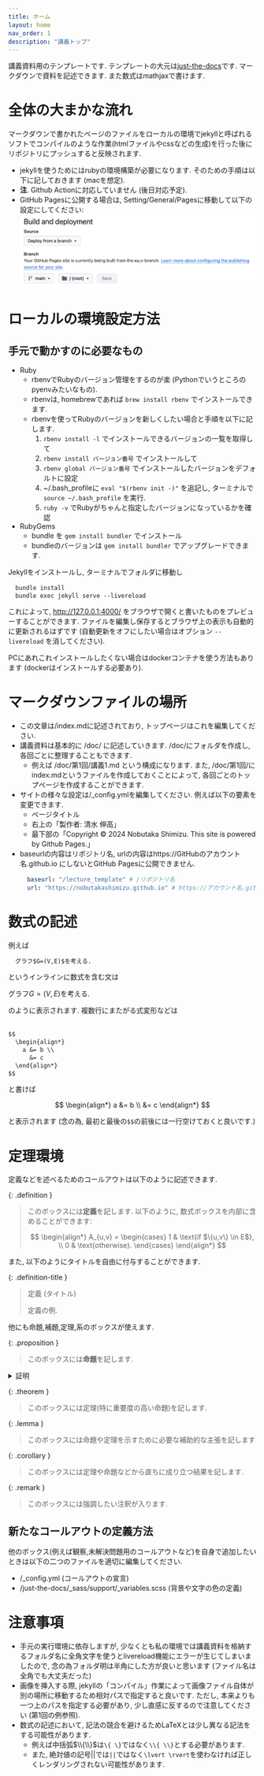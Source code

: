 ```yaml
---
title: ホーム
layout: home
nav_order: 1
description: "講義トップ"
---
```


講義資料用のテンプレートです.
テンプレートの大元は[just-the-docs](https://github.com/just-the-docs/just-the-docs)です.
マークダウンで資料を記述できます. また数式はmathjaxで書けます.

# 全体の大まかな流れ

マークダウンで書かれたページのファイルをローカルの環境でjekyllと呼ばれるソフトでコンパイルのような作業(htmlファイルやcssなどの生成)を行った後にリポジトリにプッシュすると反映されます.

- jekyllを使うためにはrubyの環境構築が必要になります. そのための手順は以下に記しておきます (macを想定).
- **注**. Github Actionに対応していません (後日対応予定).
- GitHub Pagesに公開する場合は, Setting/General/Pagesに移動して以下の設定にしてください:
  ![設定方法](assets/images/deploy_setting.png)

# ローカルの環境設定方法

## 手元で動かすのに必要なもの
- Ruby
  - rbenvでRubyのバージョン管理をするのが楽 (Pythonでいうところのpyenvみたいなもの).
  - rbenvは, homebrewであれば `brew install rbenv` でインストールできます.
  - rbenvを使ってRubyのバージョンを新しくしたい場合と手順を以下に記します.
    1. `rbenv install -l` でインストールできるバージョンの一覧を取得して
    2. `rbenv install バージョン番号` でインストールして
    3. `rbenv global バージョン番号` でインストールしたバージョンをデフォルトに設定
    4.  ~/.bash_profileに `eval "$(rbenv init -)"` を追記し, ターミナルで `source ~/.bash_profile` を実行.
    5.  `ruby -v` でRubyがちゃんと指定したバージョンになっているかを確認
- RubyGems
  - bundle を `gem install bundler` でインストール
  - bundleのバージョンは `gem install bundler` でアップグレードできます.

Jekyllをインストールし, ターミナルでフォルダに移動し
```console
  bundle install
  bundle exec jekyll serve --livereload
```
これによって, http://127.0.0.1:4000/ をブラウザで開くと書いたものをプレビューすることができます. ファイルを編集し保存するとブラウザ上の表示も自動的に更新されるはずです (自動更新をオフにしたい場合はオプション `--livereload` を消してください).

PCにあれこれインストールしたくない場合はdockerコンテナを使う方法もあります (dockerはインストールする必要あり).


# マークダウンファイルの場所

- この文章は/index.mdに記述されており, トップページはこれを編集してください.
- 講義資料は基本的に /doc/ に記述していきます. /doc/にフォルダを作成し, 各回ごとに整理することもできます.
  - 例えば /doc/第1回/講義1.md という構成になります. また, /doc/第1回/にindex.mdというファイルを作成しておくことによって, 各回ごとのトップページを作成することができます.
- サイトの様々な設定は/_config.ymlを編集してください. 例えば以下の要素を変更できます.
  - ページタイトル
  - 右上の「製作者: 清水 伸高」
  - 最下部の「Copyright © 2024 Nobutaka Shimizu. This site is powered by Github Pages.」
- baseurlの内容はリポジトリ名, urlの内容はhttps://GitHubのアカウント名.github.io にしないとGitHub Pagesに公開できません.
  ```yml
    baseurl: "/lecture_template" # /リポジトリ名
    url: "https://nobutakashimizu.github.io" # https://アカウント名.github.io
  ``` 

# 数式の記述
例えば
```markdown
  グラフ$G=(V,E)$を考える.
```
というインラインに数式を含む文は

グラフ$G=(V,E)$を考える.

のように表示されます. 複数行にまたがる式変形などは
```text

$$
  \begin{align*}
    a &= b \\
      &= c
  \end{align*}
$$

```

と書けば

$$
  \begin{align*}
    a &= b \\
      &= c
  \end{align*}
$$

と表示されます (念の為, 最初と最後の`$$`の前後には一行空けておくと良いです.)

# 定理環境

定義などを述べるためのコールアウトは以下のように記述できます.

{: .definition }
> このボックスには**定義**を記します. 以下のように, 数式ボックスを内部に含めることができます:
>
>  $$
    \begin{align*}
      A_{u,v} = \begin{cases}
        1	& \text{if $\{u,v\} \in E$}, \\
        0 & \text{otherwise}.
      \end{cases}
    \end{align*}
>  $$
  
また, 以下のようにタイトルを自由に付与することができます.

{: .definition-title }
> 定義 (タイトル)
>
> 定義の例.

他にも命題,補題,定理,系のボックスが使えます.

{: .proposition }
> このボックスには**命題**を記します.

<details>
<summary style="display: list-item">証明</summary>

  このように, 折りたためる証明も書けます.
  内部でもインライン(例えば$a=b$)や独立した数式ブロックが書けます.
  $$
    \begin{align*}
      a &= b \\
        &= c.
    \end{align*}
  $$
  しかし, なぜかマークダウンはかけません.
  この中で強調表示したい場合は, 苦肉の策ですが, htmlタグを使って<b>装飾</b>しましょう.

  $\square$
</details>

{: .theorem }
> このボックスには定理(特に重要度の高い命題)を記します.

{: .lemma }
> このボックスには命題や定理を示すために必要な補助的な主張を記します

{: .corollary }
> このボックスには定理や命題などから直ちに成り立つ結果を記します.

{: .remark }
> このボックスには強調したい注釈が入ります.


## 新たなコールアウトの定義方法
他のボックス(例えば観察,未解決問題用のコールアウトなど)を自身で追加したいときは以下の二つのファイルを適切に編集してください.
- /_config.yml (コールアウトの宣言)
- /just-the-docs/_sass/support/_variables.scss (背景や文字の色の定義)

# 注意事項
- 手元の実行環境に依存しますが, 少なくとも私の環境では講義資料を格納するフォルダ名に全角文字を使うとlivereload機能にエラーが生じてしまいましたので, 念の為フォルダ明は半角にした方が良いと思います (ファイル名は全角でも大丈夫だった)
- 画像を挿入する際, jekyllの「コンパイル」作業によって画像ファイル自体が別の場所に移動するため相対パスで指定すると良いです. ただし, 本来よりも一つ上のパスを指定する必要があり, 少し直感に反するので注意してください (第1回の例参照).
- 数式の記述において, 記法の競合を避けるためLaTeXとは少し異なる記法をする可能性があります.
  - 例えば中括弧$\\{\\}$は```\{ \}```ではなく```\\{ \\}```とする必要があります.
  - また, 絶対値の記号$\lvert \rvert$では```||```ではなく```\lvert \rvert```を使わなければ正しくレンダリングされない可能性があります.